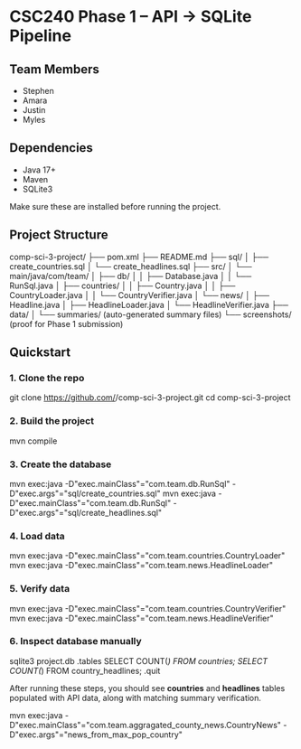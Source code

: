 # CSC240 Phase 1 – API → SQLite Pipeline

## Team Members
- Stephen
- Amara  
- Justin  
- Myles 

## Dependencies
- Java 17+  
- Maven  
- SQLite3  

Make sure these are installed before running the project.

## Project Structure
comp-sci-3-project/
├── pom.xml
├── README.md
├── sql/
│   ├── create_countries.sql
│   └── create_headlines.sql
├── src/
│   └── main/java/com/team/
│       ├── db/
│       │   ├── Database.java
│       │   └── RunSql.java
│       ├── countries/
│       │   ├── Country.java
│       │   ├── CountryLoader.java
│       │   └── CountryVerifier.java
│       └── news/
│           ├── Headline.java
│           ├── HeadlineLoader.java
│           └── HeadlineVerifier.java
├── data/
│   └── summaries/   (auto-generated summary files)
└── screenshots/     (proof for Phase 1 submission)

## Quickstart

### 1. Clone the repo
git clone https://github.com/<team-repo>/comp-sci-3-project.git
cd comp-sci-3-project

### 2. Build the project
mvn compile

### 3. Create the database
mvn exec:java -D"exec.mainClass"="com.team.db.RunSql" -D"exec.args"="sql/create_countries.sql"
mvn exec:java -D"exec.mainClass"="com.team.db.RunSql" -D"exec.args"="sql/create_headlines.sql"

### 4. Load data
mvn exec:java -D"exec.mainClass"="com.team.countries.CountryLoader"
mvn exec:java -D"exec.mainClass"="com.team.news.HeadlineLoader"

### 5. Verify data
mvn exec:java -D"exec.mainClass"="com.team.countries.CountryVerifier"
mvn exec:java -D"exec.mainClass"="com.team.news.HeadlineVerifier"

### 6. Inspect database manually
sqlite3 project.db
.tables
SELECT COUNT(*) FROM countries;
SELECT COUNT(*) FROM country_headlines;
.quit


After running these steps, you should see **countries** and **headlines** tables populated with API data, along with matching summary verification.

mvn exec:java -D"exec.mainClass"="com.team.aggragated_county_news.CountryNews" -D"exec.args"="news_from_max_pop_country"